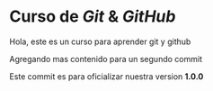 # Curso de _Git_ & _GitHub_

Hola, este es un curso para aprender git y github

Agregando mas contenido para un segundo commit

Este commit es para oficializar nuestra version **1.0.0**
